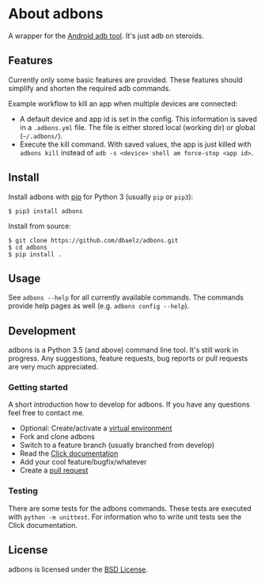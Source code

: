 # About adbons
A wrapper for the [Android adb tool](https://developer.android.com/studio/command-line/adb.html). It's just adb on steroids.

## Features
Currently only some basic features are provided. These features should simplify and shorten the required adb commands.

Example workflow to kill an app when multiple devices are connected:
* A default device and app id is set in the config. This information is saved in a `.adbons.yml` file. The file is either stored local (working dir) or global (`~/.adbons/`).
* Execute the kill command. With saved values, the app is just killed with `adbons kill` instead of `adb -s <device> shell am force-stop <app id>`.

## Install
Install adbons with [pip](https://pypi.python.org/pypi/pip) for Python 3 (usually `pip` or `pip3`):
```
$ pip3 install adbons
```

Install from source:
```
$ git clone https://github.com/dbaelz/adbons.git
$ cd adbons
$ pip install .
```

## Usage
See `adbons --help` for all currently available commands. The commands provide help pages as well (e.g. `adbons config --help`).


## Development
adbons is a Python 3.5 (and above) command line tool. It's still work in progress. Any suggestions, feature requests, bug reports or pull requests are very much appreciated.

### Getting started
A short introduction how to develop for adbons. If you have any questions feel free to contact me.
- Optional: Create/activate a [virtual environment](https://docs.python.org/3.5/library/venv.html)
- Fork and clone adbons
- Switch to a feature branch (usually branched from develop)
- Read the [Click documentation](http://click.pocoo.org/6/)
- Add your cool feature/bugfix/whatever
- Create a [pull request](https://help.github.com/articles/creating-a-pull-request-from-a-fork/)

### Testing
There are some tests for the adbons commands. These tests are executed with `python -m unittest`. For information who to write unit tests see the Click documentation.

## License
adbons is licensed under the [BSD License](https://github.com/dbaelz/adbons/blob/master/LICENSE).
